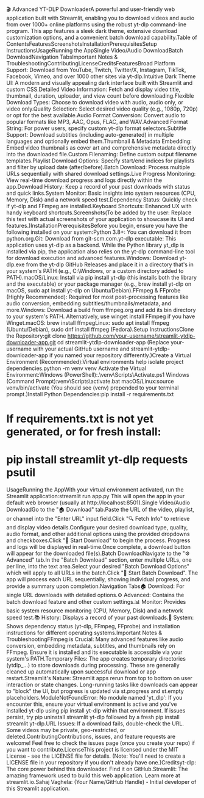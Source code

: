 🎬 Advanced YT-DLP DownloaderA powerful and user-friendly web application built with Streamlit, enabling you to download videos and audio from over 1000+ online platforms using the robust yt-dlp command-line program. This app features a sleek dark theme, extensive download customization options, and a convenient batch download capability.Table of ContentsFeaturesScreenshotsInstallationPrerequisitesSetup InstructionsUsageRunning the AppSingle Video/Audio DownloadBatch DownloadNavigation TabsImportant Notes & TroubleshootingContributingLicenseCreditsFeaturesBroad Platform Support: Download from YouTube, Twitch, Twitter/X, Instagram, TikTok, Facebook, Vimeo, and over 1000 other sites via yt-dlp.Intuitive Dark Theme UI: A modern and visually appealing dark interface built with Streamlit and custom CSS.Detailed Video Information: Fetch and display video title, thumbnail, duration, uploader, and view count before downloading.Flexible Download Types: Choose to download video with audio, audio only, or video only.Quality Selection: Select desired video quality (e.g., 1080p, 720p) or opt for the best available.Audio Format Conversion: Convert audio to popular formats like MP3, AAC, Opus, FLAC, and WAV.Advanced Format String: For power users, specify custom yt-dlp format selectors.Subtitle Support: Download subtitles (including auto-generated) in multiple languages and optionally embed them.Thumbnail & Metadata Embedding: Embed video thumbnails as cover art and comprehensive metadata directly into the downloaded file.Custom Filenaming: Define custom output filename templates.Playlist Download Options: Specify start/end indices for playlists and filter by upload date (after/before).Batch Download: Process multiple URLs sequentially with shared download settings.Live Progress Monitoring: View real-time download progress and logs directly within the app.Download History: Keep a record of your past downloads with status and quick links.System Monitor: Basic insights into system resources (CPU, Memory, Disk) and a network speed test.Dependency Status: Quickly check if yt-dlp and FFmpeg are installed.Keyboard Shortcuts: Enhanced UX with handy keyboard shortcuts.Screenshots(To be added by the user: Replace this text with actual screenshots of your application to showcase its UI and features.)InstallationPrerequisitesBefore you begin, ensure you have the following installed on your system:Python 3.8+: You can download it from python.org.Git: Download from git-scm.com.yt-dlp executable: This application uses yt-dlp as a backend. While the Python library yt_dlp is installed via pip, the application also relies on the yt-dlp command-line tool for download execution and advanced features.Windows: Download yt-dlp.exe from the yt-dlp GitHub Releases and place it in a directory that's in your system's PATH (e.g., C:\Windows, or a custom directory added to PATH).macOS/Linux: Install via pip install yt-dlp (this installs both the library and the executable) or your package manager (e.g., brew install yt-dlp on macOS, sudo apt install yt-dlp on Ubuntu/Debian).FFmpeg & FFprobe (Highly Recommended): Required for most post-processing features like audio conversion, embedding subtitles/thumbnails/metadata, and more.Windows: Download a build from ffmpeg.org and add its bin directory to your system's PATH. Alternatively, use winget install FFmpeg if you have Winget.macOS: brew install ffmpegLinux: sudo apt install ffmpeg (Ubuntu/Debian), sudo dnf install ffmpeg (Fedora).Setup InstructionsClone the Repository:git clone https://github.com/your-username/streamlit-ytdlp-downloader-app.git
cd streamlit-ytdlp-downloader-app
(Replace your-username with your actual GitHub username and streamlit-ytdlp-downloader-app if you named your repository differently.)Create a Virtual Environment (Recommended):Virtual environments help isolate project dependencies.python -m venv venv
Activate the Virtual Environment:Windows (PowerShell):.\venv\Scripts\Activate.ps1
Windows (Command Prompt):venv\Scripts\activate.bat
macOS/Linux:source venv/bin/activate
(You should see (venv) prepended to your terminal prompt.)Install Python Dependencies:pip install -r requirements.txt
# If requirements.txt is not yet generated, or for fresh install:
# pip install streamlit yt-dlp requests psutil
UsageRunning the AppWith your virtual environment activated, run the Streamlit application:streamlit run app.py
This will open the app in your default web browser (usually at http://localhost:8501).Single Video/Audio DownloadGo to the "🏠 Download" tab.Paste the URL of the video, playlist, or channel into the "Enter URL" input field.Click "🔍 Fetch Info" to retrieve and display video details.Configure your desired download type, quality, audio format, and other additional options using the provided dropdowns and checkboxes.Click "🚀 Start Download" to begin the process. Progress and logs will be displayed in real-time.Once complete, a download button will appear for the downloaded file(s).Batch DownloadNavigate to the "⚙️ Advanced" tab.In the "Batch Download" section, enter multiple URLs, one per line, into the text area.Select your desired "Batch Download Options" which will apply to all URLs in the batch.Click "🚀 Start Batch Download". The app will process each URL sequentially, showing individual progress, and provide a summary upon completion.Navigation Tabs🏠 Download: For single URL downloads with detailed options.⚙️ Advanced: Contains the batch download feature and other custom settings.📊 Monitor: Provides basic system resource monitoring (CPU, Memory, Disk) and a network speed test.📚 History: Displays a record of your past downloads.🔧 System: Shows dependency status (yt-dlp, FFmpeg, FFprobe) and installation instructions for different operating systems.Important Notes & TroubleshootingFFmpeg is Crucial: Many advanced features like audio conversion, embedding metadata, subtitles, and thumbnails rely on FFmpeg. Ensure it is installed and its executable is accessible via your system's PATH.Temporary Files: The app creates temporary directories (ytdlp_...) to store downloads during processing. These are generally cleaned up automatically upon successful download or app restart.Streamlit's Nature: Streamlit apps rerun from top to bottom on user interaction or state changes. Long-running tasks like downloads can appear to "block" the UI, but progress is updated via st.progress and st.empty placeholders.ModuleNotFoundError: No module named 'yt_dlp': If you encounter this, ensure your virtual environment is active and you've installed yt-dlp using pip install yt-dlp within that environment. If issues persist, try pip uninstall streamlit yt-dlp followed by a fresh pip install streamlit yt-dlp.URL Issues: If a download fails, double-check the URL. Some videos may be private, geo-restricted, or deleted.ContributingContributions, issues, and feature requests are welcome! Feel free to check the issues page (once you create your repo) if you want to contribute.LicenseThis project is licensed under the MIT License - see the LICENSE file for details. (Note: You'll need to create a LICENSE file in your repository if you don't already have one.)Creditsyt-dlp: The core power behind this downloader. Find it on GitHub.Streamlit: The amazing framework used to build this web application. Learn more at streamlit.io.Sahaj Vaghela: (Your Name/GitHub Handle) - Initial developer of this Streamlit application.
